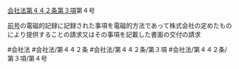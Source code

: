 [会社法第４４２条第３項](会社法＿＿＿＿第４４２条第３項)第４号

[前号](会社法＿＿＿＿第４４２条第３項第３号)の電磁的記録に記録された事項を電磁的方法であって株式会社の定めたものにより提供することの請求又はその事項を記載した書面の交付の請求


#会社法
#会社法/第４４２条
#会社法/第４４２条/第３項
#会社法/第４４２条/第３項/第４号
